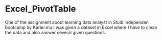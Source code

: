 # Excel_PivotTable
One of the assignment about learning data analyst in Studi Independen bootcamp by Karier.mu
I was given a dataset in Excel where I have to clean the data and also answer several given questions.
